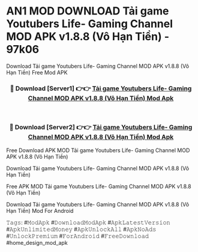 # AN1 MOD DOWNLOAD Tải game Youtubers Life- Gaming Channel MOD APK v1.8.8 (Vô Hạn Tiền) - 97k06
Download Tải game Youtubers Life- Gaming Channel MOD APK v1.8.8 (Vô Hạn Tiền) Free Mod APK

<div align="center">
<h3>🔴 Download [Server1] 👉👉 <a href="https://apk-comot.site?title=Tải_game_Youtubers_Life-_Gaming_Channel_MOD_APK_v1.8.8_(Vô_Hạn_Tiền)">Tải game Youtubers Life- Gaming Channel MOD APK v1.8.8 (Vô Hạn Tiền) Mod Apk</a></h3><br>

<h3>🔴 Download [Server2] 👉👉 <a href="https://apk-comot.site?title=Tải_game_Youtubers_Life-_Gaming_Channel_MOD_APK_v1.8.8_(Vô_Hạn_Tiền)">Tải game Youtubers Life- Gaming Channel MOD APK v1.8.8 (Vô Hạn Tiền) Mod Apk</a></h3>
</div>


Free Download APK MOD Tải game Youtubers Life- Gaming Channel MOD APK v1.8.8 (Vô Hạn Tiền)

Download Tải game Youtubers Life- Gaming Channel MOD APK v1.8.8 (Vô Hạn Tiền) 

Free APK MOD Tải game Youtubers Life- Gaming Channel MOD APK v1.8.8 (Vô Hạn Tiền) 

Download Tải game Youtubers Life- Gaming Channel MOD APK v1.8.8 (Vô Hạn Tiền) Mod For Android

𝚃𝚊𝚐𝚜: #𝙼𝚘𝚍𝙰𝚙𝚔 #𝙳𝚘𝚠𝚗𝚕𝚘𝚊𝚍𝙼𝚘𝚍𝙰𝚙𝚔 #𝙰𝚙𝚔𝙻𝚊𝚝𝚎𝚜𝚝𝚅𝚎𝚛𝚜𝚒𝚘𝚗 #𝙰𝚙𝚔𝚄𝚗𝚕𝚒𝚖𝚒𝚝𝚎𝚍𝙼𝚘𝚗𝚎𝚢 #𝙰𝚙𝚔𝚄𝚗𝚕𝚘𝚌𝚔𝙰𝚕𝚕 #𝙰𝚙𝚔𝙽𝚘𝙰𝚍𝚜 #𝚄𝚗𝚕𝚘𝚌𝚔𝙿𝚛𝚎𝚖𝚒𝚞𝚖 #𝙵𝚘𝚛𝙰𝚗𝚍𝚛𝚘𝚒𝚍 #𝙵𝚛𝚎𝚎𝙳𝚘𝚠𝚗𝚕𝚘𝚊𝚍 #home_design_mod_apk